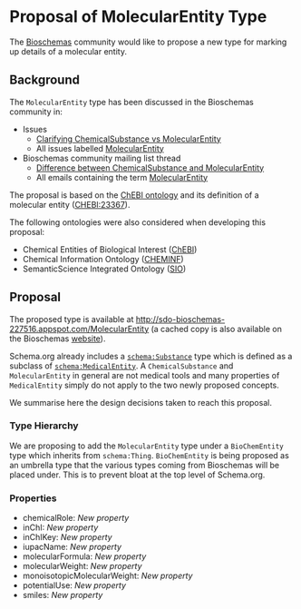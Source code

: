 # Proposal of MolecularEntity Type

The [Bioschemas](https://bioschemas.org) community would like to propose a new type for marking up details of a molecular entity. 

## Background

The `MolecularEntity` type has been discussed in the Bioschemas community in:

- Issues
  - [Clarifying ChemicalSubstance vs MolecularEntity](https://github.com/BioSchemas/specifications/issues/327)
  - All issues labelled [MolecularEntity](https://github.com/BioSchemas/specifications/issues?utf8=✓&q=label:"type:+MolecularEntity")
- Bioschemas community mailing list thread
  - [Difference between ChemicalSubstance and MolecularEntity](https://lists.w3.org/Archives/Public/public-bioschemas/2019Jun/0008.html)
  - All emails containing the term [MolecularEntity](https://www.w3.org/Search/Mail/Public/advanced_search?keywords=&hdr-1-name=subject&hdr-1-query=MolecularEntity&hdr-2-name=from&hdr-2-query=&hdr-3-name=message-id&hdr-3-query=&period_month=&period_year=&index-grp=Public__FULL&index-type=t&type-index=public-bioschemas&resultsperpage=20&sortby=date-asc)

The proposal is based on the [ChEBI ontology](https://www.ebi.ac.uk/chebi/) and its definition of a molecular entity ([CHEBI:23367](https://www.ebi.ac.uk/chebi/searchId.do?chebiId=CHEBI%3A23367)).

The following ontologies were also considered when developing this proposal:

- Chemical Entities of Biological Interest ([ChEBI](https://www.ebi.ac.uk/chebi/))
- Chemical Information Ontology ([CHEMINF](http://semanticchemistry.github.io/semanticchemistry/)) 
- SemanticScience Integrated Ontology ([SIO](http://sio.semanticscience.org/))

## Proposal

The proposed type is available at http://sdo-bioschemas-227516.appspot.com/MolecularEntity (a cached copy is also available on the Bioschemas [website](https://bioschemas.org/types/MolecularEntity/)).

Schema.org already includes a [`schema:Substance`](https://schema.org/Substance) type which is defined as a subclass of [`schema:MedicalEntity`](https://schema.org/MedicalEntity). A `ChemicalSubstance` and `MolecularEntity` in general are not medical tools and many properties of `MedicalEntity` simply do not apply to the two newly proposed concepts.

We summarise here the design decisions taken to reach this proposal.

### Type Hierarchy

We are proposing to add the `MolecularEntity` type under a `BioChemEntity` type which inherits from `schema:Thing`. `BioChemEntity` is being proposed as an umbrella type that the various types coming from Bioschemas will be placed under. This is to prevent bloat at the top level of Schema.org.

### Properties

- chemicalRole: *New property*
- inChI: *New property*
- inChIKey: *New property*
- iupacName: *New property*
- molecularFormula: *New property*
- molecularWeight: *New property*
- monoisotopicMolecularWeight: *New property*
- potentialUse: *New property*
- smiles: *New property*
